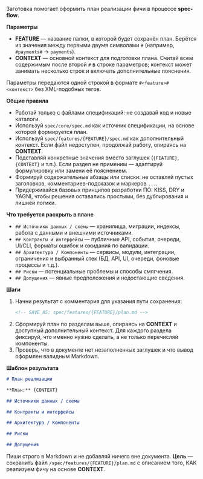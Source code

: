 <!-- spec-flow: план реализации -->

Заготовка помогает оформить план реализации фичи в процессе **spec-flow**.

**Параметры**
- **FEATURE** — название папки, в которой будет сохранён план. Берётся из значения между первыми двумя символами `#` (например, `#payments#` → `payments`).
- **CONTEXT** — основной контекст для подготовки плана. Считай всем содержимым после второй `#` в строке параметров; контекст может занимать несколько строк и включать дополнительные пояснения.

Параметры передаются одной строкой в формате `#<feature># <контекст>` без XML-подобных тегов.

**Общие правила**
- Работай только с файлами спецификаций: не создавай код и новые каталоги.
- Используй `spec/core/spec.md` как источник спецификации, на основе которой формируется план.
- Используй `spec/features/{FEATURE}/spec.md` как дополнительный контекст. Если файл недоступен, продолжай работу, опираясь на **CONTEXT**.
- Подставляй конкретные значения вместо заглушек (`{FEATURE}`, `{CONTEXT}` и т.п.). Если раздел не применим — адаптируй формулировку или замени её пояснением.
- Формируй содержательные абзацы или списки: не оставляй пустых заголовков, комментариев-подсказок и маркеров `...`.
- Придерживайся базовых принципов разработки ПО: KISS, DRY и YAGNI, чтобы решения оставались простыми, без дублирования и лишней логики.

**Что требуется раскрыть в плане**
- `## Источники данных / схемы` — хранилища, миграции, индексы, работа с данными и внешними источниками.
- `## Контракты и интерфейсы` — публичные API, события, очереди, UI/CLI, форматы ошибок и ожидания по валидации.
- `## Архитектура / Компоненты` — сервисы, модули, интеграции, ограничения и выбранный стек (БД, API, UI, очереди, фоновые процессы и т.д.).
- `## Риски` — потенциальные проблемы и способы смягчения.
- `## Допущения` — явные предположения и недостающие сведения.

**Шаги**
1. Начни результат с комментария для указания пути сохранения:
   ```md
   <!-- SAVE_AS: spec/features/{FEATURE}/plan.md -->
   ```
2. Сформируй план по разделам выше, опираясь на **CONTEXT** и доступный дополнительный контекст. Для каждого раздела фиксируй, что именно нужно сделать, а не только перечисляй компоненты.
3. Проверь, что в документе нет незаполненных заглушек и что вывод оформлен валидным Markdown.

**Шаблон результата**
```md
# План реализации

**План:** {CONTEXT}

## Источники данных / схемы

## Контракты и интерфейсы

## Архитектура / Компоненты

## Риски

## Допущения
```

Пиши строго в Markdown и не добавляй ничего вне документа. **Цель** — сохранить файл `/spec/features/{FEATURE}/plan.md` с описанием того, КАК реализуем фичу на основе **CONTEXT**.
